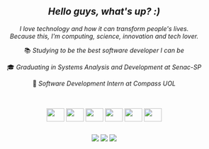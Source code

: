 <div align="center">
  
## *Hello guys, what's up? :)*


*I love technology and how it can transform people's lives.*<br />
*Because this, I'm computing, science, innovation and tech lover.*<br />

📚 *Studying to be the best software developer I can be*<br />
  
🎓 *Graduating in Systems Analysis and Development at Senac-SP*<br />
  
🚀 *Software Development Intern at Compass UOL*<br /> 
  
  
  
 

</div>
<br />

  
<div align="center" style="display: inline_block"><br>
  
<img align="center" height="30" width="40"  src="https://cdn.jsdelivr.net/gh/devicons/devicon/icons/html5/html5-original.svg" />
<img align="center" height="30" width="40"  src="https://cdn.jsdelivr.net/gh/devicons/devicon/icons/css3/css3-original.svg" />
<img align="center" height="30" width="40"  src="https://cdn.jsdelivr.net/gh/devicons/devicon/icons/javascript/javascript-original.svg" />
<img align="center" height="30" width="40" src="https://cdn.jsdelivr.net/gh/devicons/devicon/icons/typescript/typescript-original.svg" />
<img align="center" height="30" width="40" src="https://cdn.jsdelivr.net/gh/devicons/devicon/icons/react/react-original.svg" />
<img align="center" height="30" width="40" src="https://cdn.jsdelivr.net/gh/devicons/devicon/icons/amazonwebservices/amazonwebservices-plain-wordmark.svg" />
  

 </div>
  
  ##
 
<div align="center"> 
 <a href = "mailto:wagner.lima.pb@compasso.com.br"><img src="https://img.shields.io/badge/-email-%23333?style=for-the-badge&logo=email&logoColor=white" target="_blank"></a>
 <a href="https://www.linkedin.com/in/wagnersl7" target="_blank"><img src="https://img.shields.io/badge/-LinkedIn-%230077B5?style=for-the-badge&logo=linkedin&logoColor=white" target="_blank"></a> 
 <a href="https://github.com/WagnerSousaLima" target="_blank"><img src="https://img.shields.io/badge/-Github-%230077B5?style=for-the-badge&logo=github&logoColor=black%22" target="_blank"></a>

  </div>
         
